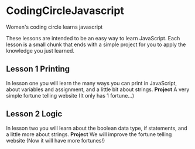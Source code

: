 # CodingCircleJavascript
Women's coding circle learns javascript

These lessons are intended to be an easy way to learn JavaScript. Each lesson is a small chunk that ends with a simple project for you to apply the knowledge you just learned.

## Lesson 1 Printing
In lesson one you will learn the many ways you can print in JavaScript, about variables and assignment, and a little bit about strings.
**Project** A very simple fortune telling website (It only has 1 fortune...)

## Lesson 2 Logic
In lesson two you will learn about the boolean data type, if statements, and a little more about strings.
**Project** We will improve the fortune telling website (Now it will have more fortunes!)